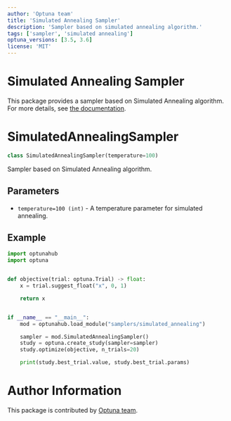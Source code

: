 ```yaml
---
author: 'Optuna team'
title: 'Simulated Annealing Sampler'
description: 'Sampler based on simulated annealing algorithm.'
tags: ['sampler', 'simulated annealing']
optuna_versions: [3.5, 3.6]
license: 'MIT'
---
```


Simulated Annealing Sampler
===

This package provides a sampler based on Simulated Annealing algorithm.
For more details, see [the documentation](https://optuna.readthedocs.io/en/stable/tutorial/20_recipes/005_user_defined_sampler.html).


# SimulatedAnnealingSampler

```python
class SimulatedAnnealingSampler(temperature=100)
```

Sampler based on Simulated Annealing algorithm.

## Parameters
- `temperature=100 (int)` - A temperature parameter for simulated annealing.


## Example

```python
import optunahub
import optuna


def objective(trial: optuna.Trial) -> float:
    x = trial.suggest_float("x", 0, 1)

    return x


if __name__ == "__main__":
    mod = optunahub.load_module("samplers/simulated_annealing")

    sampler = mod.SimulatedAnnealingSampler()
    study = optuna.create_study(sampler=sampler)
    study.optimize(objective, n_trials=20)

    print(study.best_trial.value, study.best_trial.params)
```

# Author Information

This package is contributed by [Optuna team](https://github.com/orgs/optuna/people).
